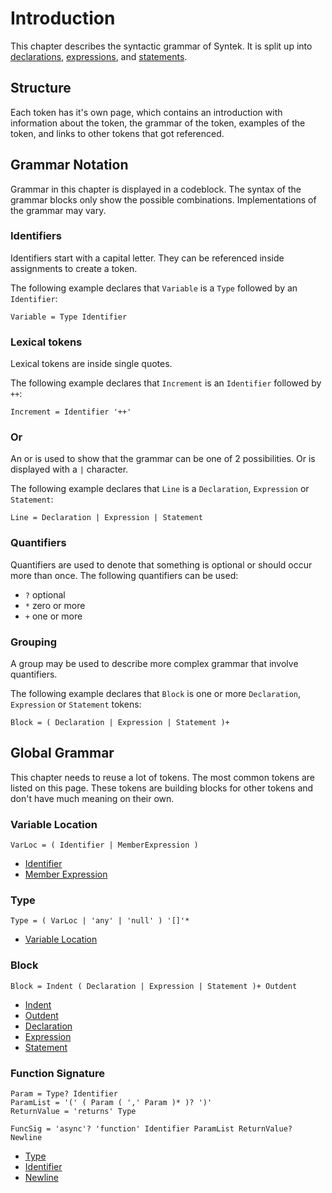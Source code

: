 # Introduction

This chapter describes the syntactic grammar of Syntek. It is split up into [declarations](/spec/grammar/syntactic/declarations/), [expressions](/spec/grammar/syntactic/expressions/), and [statements](/spec/grammar/syntactic/statements/).

## Structure

Each token has it's own page, which contains an introduction with information about the token, the grammar of the token, examples of the token, and links to other tokens that got referenced.

## Grammar Notation

Grammar in this chapter is displayed in a codeblock. The syntax of the grammar blocks only show the possible combinations. Implementations of the grammar may vary.

### Identifiers

Identifiers start with a capital letter. They can be referenced inside assignments to create a token.

The following example declares that `Variable` is a `Type` followed by an `Identifier`:

```grammar
Variable = Type Identifier
```

### Lexical tokens

Lexical tokens are inside single quotes.

The following example declares that `Increment` is an `Identifier` followed by `++`:

```grammar
Increment = Identifier '++'
```

### Or

An or is used to show that the grammar can be one of 2 possibilities. Or is displayed with a `|` character.

The following example declares that `Line` is a `Declaration`, `Expression` or `Statement`:

```grammar
Line = Declaration | Expression | Statement
```

### Quantifiers

Quantifiers are used to denote that something is optional or should occur more than once. The following quantifiers can be used:

- `?` optional
- `*` zero or more
- `+` one or more

### Grouping

A group may be used to describe more complex grammar that involve quantifiers.

The following example declares that `Block` is one or more `Declaration`, `Expression` or `Statement` tokens:

```grammar
Block = ( Declaration | Expression | Statement )+
```

## Global Grammar

This chapter needs to reuse a lot of tokens. The most common tokens are listed on this page. These tokens are building blocks for other tokens and don't have much meaning on their own.

### Variable Location

```grammar
VarLoc = ( Identifier | MemberExpression )
```

- [Identifier](/spec/grammar/lexical.html#identifiers)
- [Member Expression](/spec/grammar/syntactic/expressions/member-expression.html)

### Type

```grammar
Type = ( VarLoc | 'any' | 'null' ) '[]'*
```

- [Variable Location](/spec/grammar/syntactic/#variable-location)

### Block

```grammar
Block = Indent ( Declaration | Expression | Statement )+ Outdent
```

- [Indent](/spec/grammar/lexical.html#indent)
- [Outdent](/spec/grammar/lexical.html#outdent)
- [Declaration](/spec/grammar/syntactic/declarations/)
- [Expression](/spec/grammar/syntactic/expressions/)
- [Statement](/spec/grammar/syntactic/statements/)

### Function Signature

```grammar
Param = Type? Identifier
ParamList = '(' ( Param ( ',' Param )* )? ')'
ReturnValue = 'returns' Type

FuncSig = 'async'? 'function' Identifier ParamList ReturnValue? Newline
```

- [Type](/spec/grammar/syntactic/#type)
- [Identifier](/spec/grammar/lexical.html#identifiers)
- [Newline](/spec/grammar/lexical.html#newline)
